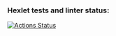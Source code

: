 ### Hexlet tests and linter status:
[![Actions Status](https://github.com/xyzelena/typescript-project-81/actions/workflows/hexlet-check.yml/badge.svg)](https://github.com/xyzelena/typescript-project-81/actions)